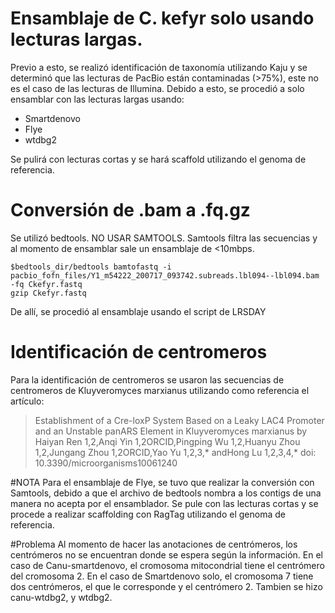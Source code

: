 # Ensamblaje de C. kefyr solo usando lecturas largas. 

Previo a esto, se realizó identificación de taxonomía utilizando Kaju y se determinó que las lecturas de PacBio están contaminadas (>75%), este no es el caso de las lecturas de Illumina.
Debido a esto, se procedió a solo ensamblar con las lecturas largas usando: 

 - Smartdenovo
 - Flye
 - wtdbg2

Se pulirá con lecturas cortas y se hará scaffold utilizando el genoma de referencia.

# Conversión de .bam a .fq.gz

Se utilizó bedtools. NO USAR SAMTOOLS. Samtools filtra las secuencias y al momento de ensamblar sale un ensamblaje de <10mbps.

```
$bedtools_dir/bedtools bamtofastq -i pacbio_fofn_files/Y1_m54222_200717_093742.subreads.lbl094--lbl094.bam -fq Ckefyr.fastq
gzip Ckefyr.fastq
```

De allí, se procedió al ensamblaje usando el script de LRSDAY

# Identificación de centromeros
Para la identificación de centromeros se usaron las secuencias de centromeros de Kluyveromyces marxianus utilizando como referencia el artículo: 

> Establishment of a Cre-loxP System Based on a Leaky LAC4 Promoter and an Unstable panARS Element in Kluyveromyces marxianus
by Haiyan Ren 1,2,Anqi Yin 1,2ORCID,Pingping Wu 1,2,Huanyu Zhou 1,2,Jungang Zhou 1,2ORCID,Yao Yu 1,2,3,* andHong Lu 1,2,3,4,* doi: 10.3390/microorganisms10061240

#NOTA
Para el ensamblaje de Flye, se tuvo que realizar la conversión con Samtools, debido a que el archivo de bedtools nombra a los contigs de una manera no acepta por el ensamblador. 
Se pule con las lecturas cortas y se procede a realizar scaffolding con RagTag utilizando el genoma de referencia. 

#Problema
Al momento de hacer las anotaciones de centrómeros, los centrómeros no se encuentran donde se espera según la información. En el caso de Canu-smartdenovo, el cromosoma mitocondrial tiene el centrómero del cromosoma 2. En el caso de Smartdenovo solo, el cromosoma 7 tiene dos centrómeros, el que le corresponde y el centrómero 2. 
Tambien se hizo canu-wtdbg2, y wtdbg2. 


